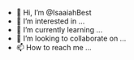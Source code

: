 - 👋 Hi, I’m @IsaaiahBest
- 👀 I’m interested in ...
- 🌱 I’m currently learning ...
- 💞️ I’m looking to collaborate on ...
- 📫 How to reach me ...

<!---
IsaaiahBest/IsaaiahBest is a ✨ special ✨ repository because its `README.md` (this file) appears on your GitHub profile.
You can click the Preview link to take a look at your changes.
--->
